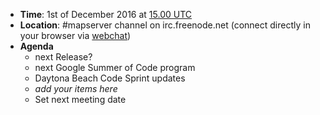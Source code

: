 * **Time**: 1st of December 2016 at [15.00 UTC](http://www.timeanddate.com/worldclock/fixedtime.html?year=2016&month=12&day=01&hour=15&min=0&sec=0%2016.00UTC)
* **Location**: #mapserver channel on irc.freenode.net (connect directly in your browser via [webchat](https://webchat.freenode.net/?channels=mapserver))
* **Agenda**
    * next Release?
    * next Google Summer of Code program
    * Daytona Beach Code Sprint updates
    * *add your items here*
    * Set next meeting date